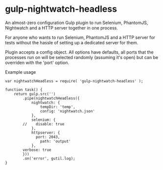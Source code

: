 # gulp-nightwatch-headless
An almost-zero configuration Gulp plugin to run Selenium, PhantomJS, Nightwatch and a HTTP server together in one process.

For anyone who wants to run Selenium, PhantomJS and a HTTP server for tests without the hassle of setting up a dedicated server for them.

Plugin accepts a config object. All options have defaults, all ports that the processes run on will be selected randomly (assuming it's open) but can be overriden with the 'port' option.

Example usage

```
var nightwatchHeadless = require( 'gulp-nightwatch-headless' );

function task() {
	return gulp.src('')
		.pipe(nightwatchHeadless({
			nightwatch: {
				tempDir: 'temp',
				config: 'nightwatch.json'
			},
			selenium: {
		//	  disable: true
			},
			httpserver: {
			  port: 2043,
				path: 'output'
			},
	    verbose: true
		}))
		.on('error', gutil.log);
}

```

